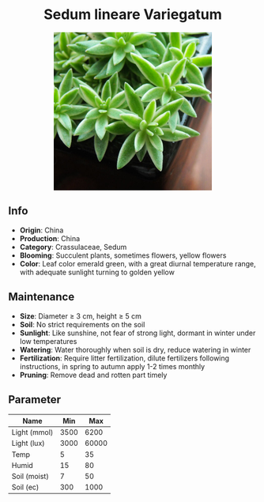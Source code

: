 <h1 align='center'>Sedum lineare Variegatum</h1>
<p align="center">
    <img 
        align='center'
        width='320'
        src="../images/sedum lineare variegatum.png" 
        alt='Sedum lineare Variegatum' />
</p>

## Info

 - **Origin**: China
 - **Production**: China
 - **Category**: Crassulaceae, Sedum
 - **Blooming**: Succulent plants, sometimes flowers, yellow flowers
 - **Color**: Leaf color emerald green, with a great diurnal temperature range, with adequate sunlight turning to golden yellow

## Maintenance

 - **Size**: Diameter ≥ 3 cm, height ≥ 5 cm
 - **Soil**: No strict requirements on the soil
 - **Sunlight**: Like sunshine, not fear of strong light, dormant in winter under low temperatures
 - **Watering**: Water thoroughly when soil is dry, reduce watering in winter
 - **Fertilization**: Require litter fertilization, dilute fertilizers following instructions, in spring to autumn apply 1-2 times monthly
 - **Pruning**: Remove dead and rotten part timely

## Parameter

| Name         | Min  | Max   |
|--------------|------|-------|
| Light (mmol) | 3500 | 6200  |
| Light (lux)  | 3000 | 60000 |
| Temp         | 5    | 35    |
| Humid        | 15   | 80    |
| Soil (moist) | 7   | 50    |
| Soil (ec)    | 300  | 1000  |